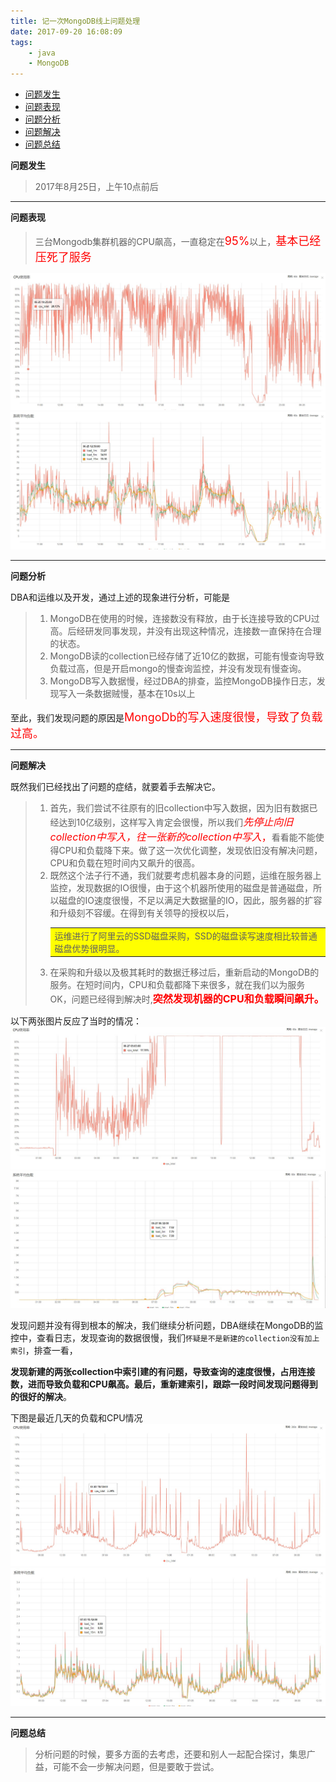 ```yaml
---
title: 记一次MongoDB线上问题处理
date: 2017-09-20 16:08:09
tags:
    - java
    - MongoDB
---
```

* [问题发生](#m1)
* [问题表现](#m2)
* [问题分析](#m3)
* [问题解决](#m4)
* [问题总结](#m5)

<span id="m1"><strong>问题发生</strong></span>
> 2017年8月25日，上午10点前后

---
<span id="m2"><strong>问题表现</strong></span>
> 三台Mongodb集群机器的CPU飙高，一直稳定在<font color="red" size="4">95%</font>以上，<font color="red" size="4">基本已经压死了服务</font>

!["CPU飙升"](/images/mongo_1.jpg)
!["负载飙升"](/images/mongo_2.jpg)
<!--more-->
---
<span id="m3"><strong>问题分析</strong></span>

DBA和运维以及开发，通过上述的现象进行分析，可能是
> 1. MongoDB在使用的时候，连接数没有释放，由于长连接导致的CPU过高。后经研发同事发现，并没有出现这种情况，连接数一直保持在合理的状态。
> 2. MongoDB读的collection已经存储了近10亿的数据，可能有慢查询导致负载过高，但是开启mongo的慢查询监控，并没有发现有慢查询。
> 3. MongoDB写入数据慢，经过DBA的排查，监控MongoDB操作日志，发现写入一条数据贼慢，基本在10s以上

至此，我们发现问题的原因是<font color="red" size="4">MongoDb的写入速度很慢，导致了负载过高。</font>

---
<span id="m4"><strong>问题解决</strong></span>

既然我们已经找出了问题的症结，就要着手去解决它。
> 1. 首先，我们尝试不往原有的旧collection中写入数据，因为旧有数据已经达到10亿级别，这样写入肯定会很慢，所以我们<font color="red" size='3'>*先停止向旧collection中写入，往一张新的collection中写入*，</font>看看能不能使得CPU和负载降下来。做了这一次优化调整，发现依旧没有解决问题，CPU和负载在短时间内又飙升的很高。
> 2. 既然这个法子行不通，我们就要考虑机器本身的问题，运维在服务器上监控，发现数据的IO很慢，由于这个机器所使用的磁盘是普通磁盘，所以磁盘的IO速度很慢，不足以满足大数据量的IO，因此，服务器的扩容和升级刻不容缓。在得到有关领导的授权以后，<table><tr><td bgcolor=yellow>运维进行了阿里云的SSD磁盘采购，SSD的磁盘读写速度相比较普通磁盘优势很明显。</td></tr></table>
> 3. 在采购和升级以及极其耗时的数据迁移过后，重新启动的MongoDB的服务。在短时间内，CPU和负载都降下来很多，就在我们以为服务OK，问题已经得到解决时,<font color="red" size='3'>**突然发现机器的CPU和负载瞬间飙升。**</font>

以下两张图片反应了当时的情况：
!["CPU飙升"](/images/mongo_3.jpg)
!["负载飙升"](/images/mongo_4.jpg)

发现问题并没有得到根本的解决，我们继续分析问题，DBA继续在MongoDB的监控中，查看日志，发现查询的数据很慢，我们`怀疑是不是新建的collection没有加上索引`，排查一看，

**发现新建的两张collection中索引建的有问题，导致查询的速度很慢，占用连接数，进而导致负载和CPU飙高。最后，重新建索引，跟踪一段时间发现问题得到的很好的解决**。

下图是最近几天的负载和CPU情况
!["CPU"](/images/mongo_5.jpg)
!["负载"](/images/mongo_6.jpg)

---
<span id="m5"><strong>问题总结</strong></span>
> 分析问题的时候，要多方面的去考虑，还要和别人一起配合探讨，集思广益，可能不会一步解决问题，但是要敢于尝试。




